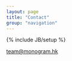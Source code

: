 ```yaml
---
layout: page
title: "Contact"
group: "navigation"
---
```

{% include JB/setup %}

<team@monogram.hk>
